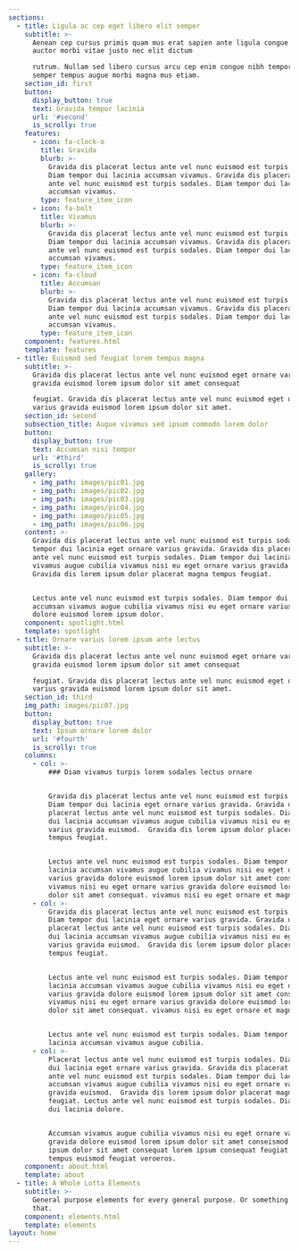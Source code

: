 ```yaml
---
sections:
  - title: Ligula ac cep eget libero elit semper
    subtitle: >-
      Aenean cep cursus primis quam mus erat sapien ante ligula congue libero
      auctor morbi vitae justo nec elit dictum  

      rutrum. Nullam sed libero cursus arcu cep enim congue nibh tempor tortor
      semper tempus augue morbi magna mus etiam.
    section_id: first
    button:
      display_button: true
      text: Gravida tempor lacinia
      url: '#second'
      is_scrolly: true
    features:
      - icon: fa-clock-o
        title: Gravida
        blurb: >-
          Gravida dis placerat lectus ante vel nunc euismod est turpis sodales.
          Diam tempor dui lacinia accumsan vivamus. Gravida dis placerat lectus
          ante vel nunc euismod est turpis sodales. Diam tempor dui lacinia
          accumsan vivamus.
        type: feature_item_icon
      - icon: fa-bolt
        title: Vivamus
        blurb: >-
          Gravida dis placerat lectus ante vel nunc euismod est turpis sodales.
          Diam tempor dui lacinia accumsan vivamus. Gravida dis placerat lectus
          ante vel nunc euismod est turpis sodales. Diam tempor dui lacinia
          accumsan vivamus.
        type: feature_item_icon
      - icon: fa-cloud
        title: Accumsan
        blurb: >-
          Gravida dis placerat lectus ante vel nunc euismod est turpis sodales.
          Diam tempor dui lacinia accumsan vivamus. Gravida dis placerat lectus
          ante vel nunc euismod est turpis sodales. Diam tempor dui lacinia
          accumsan vivamus.
        type: feature_item_icon
    component: features.html
    template: features
  - title: Euismod sed feugiat lorem tempus magna
    subtitle: >-
      Gravida dis placerat lectus ante vel nunc euismod eget ornare varius
      gravida euismod lorem ipsum dolor sit amet consequat  

      feugiat. Gravida dis placerat lectus ante vel nunc euismod eget ornare
      varius gravida euismod lorem ipsum dolor sit amet.
    section_id: second
    subsection_title: Augue vivamus sed ipsum commodo lorem dolor
    button:
      display_button: true
      text: Accumsan nisi tempor
      url: '#third'
      is_scrolly: true
    gallery:
      - img_path: images/pic01.jpg
      - img_path: images/pic02.jpg
      - img_path: images/pic03.jpg
      - img_path: images/pic04.jpg
      - img_path: images/pic05.jpg
      - img_path: images/pic06.jpg
    content: >-
      Gravida dis placerat lectus ante vel nunc euismod est turpis sodales. Diam
      tempor dui lacinia eget ornare varius gravida. Gravida dis placerat lectus
      ante vel nunc euismod est turpis sodales. Diam tempor dui lacinia accumsan
      vivamus augue cubilia vivamus nisi eu eget ornare varius gravida euismod. 
      Gravida dis lorem ipsum dolor placerat magna tempus feugiat.


      Lectus ante vel nunc euismod est turpis sodales. Diam tempor dui lacinia
      accumsan vivamus augue cubilia vivamus nisi eu eget ornare varius gravida
      dolore euismod lorem ipsum dolor.
    component: spotlight.html
    template: spotlight
  - title: Ornare varius lorem ipsum ante lectus
    subtitle: >-
      Gravida dis placerat lectus ante vel nunc euismod eget ornare varius
      gravida euismod lorem ipsum dolor sit amet consequat  

      feugiat. Gravida dis placerat lectus ante vel nunc euismod eget ornare
      varius gravida euismod lorem ipsum dolor sit amet.
    section_id: third
    img_path: images/pic07.jpg
    button:
      display_button: true
      text: Ipsum ornare lorem dolor
      url: '#fourth'
      is_scrolly: true
    columns:
      - col: >-
          ### Diam vivamus turpis lorem sodales lectus ornare


          Gravida dis placerat lectus ante vel nunc euismod est turpis sodales.
          Diam tempor dui lacinia eget ornare varius gravida. Gravida dis
          placerat lectus ante vel nunc euismod est turpis sodales. Diam tempor
          dui lacinia accumsan vivamus augue cubilia vivamus nisi eu eget ornare
          varius gravida euismod.  Gravida dis lorem ipsum dolor placerat magna
          tempus feugiat.


          Lectus ante vel nunc euismod est turpis sodales. Diam tempor dui
          lacinia accumsan vivamus augue cubilia vivamus nisi eu eget ornare
          varius gravida dolore euismod lorem ipsum dolor sit amet consequat.
          vivamus nisi eu eget ornare varius gravida dolore euismod lorem ipsum
          dolor sit amet consequat. vivamus nisi eu eget ornare et magna.
      - col: >-
          Gravida dis placerat lectus ante vel nunc euismod est turpis sodales.
          Diam tempor dui lacinia eget ornare varius gravida. Gravida dis
          placerat lectus ante vel nunc euismod est turpis sodales. Diam tempor
          dui lacinia accumsan vivamus augue cubilia vivamus nisi eu eget ornare
          varius gravida euismod.  Gravida dis lorem ipsum dolor placerat magna
          tempus feugiat.


          Lectus ante vel nunc euismod est turpis sodales. Diam tempor dui
          lacinia accumsan vivamus augue cubilia vivamus nisi eu eget ornare
          varius gravida dolore euismod lorem ipsum dolor sit amet consequat.
          vivamus nisi eu eget ornare varius gravida dolore euismod lorem ipsum
          dolor sit amet consequat. vivamus nisi eu eget ornare et magna.


          Lectus ante vel nunc euismod est turpis sodales. Diam tempor dui
          lacinia accumsan vivamus augue cubilia.
      - col: >-
          Placerat lectus ante vel nunc euismod est turpis sodales. Diam tempor
          dui lacinia eget ornare varius gravida. Gravida dis placerat lectus
          ante vel nunc euismod est turpis sodales. Diam tempor dui lacinia
          accumsan vivamus augue cubilia vivamus nisi eu eget ornare varius
          gravida euismod.  Gravida dis lorem ipsum dolor placerat magna tempus
          feugiat. Lectus ante vel nunc euismod est turpis sodales. Diam tempor
          dui lacinia dolore.


          Accumsan vivamus augue cubilia vivamus nisi eu eget ornare varius
          gravida dolore euismod lorem ipsum dolor sit amet conseismod lorem
          ipsum dolor sit amet consequat lorem ipsum consequat feugiat sed
          tempus euismod feugiat veroeros.
    component: about.html
    template: about
  - title: A Whole Lotta Elements
    subtitle: >-
      General purpose elements for every general purpose. Or something like
      that.
    component: elements.html
    template: elements
layout: home
---
```

